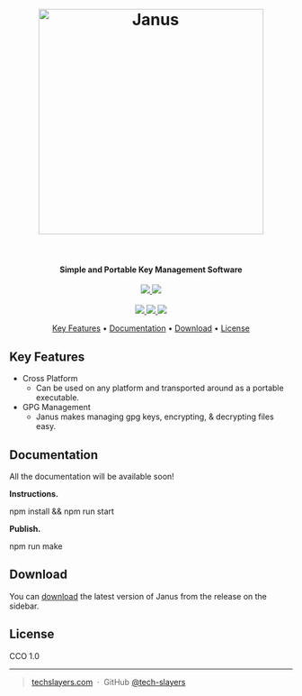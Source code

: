 <h1 align="center">
  <br>
  <a href="https://techslayers.com/"><img src="https://techslayers.com/wp-content/uploads/2020/09/Tech-Slayers_2.0-2048x399.png" alt="Janus" width="400"></a>
  <br>
  <br>
</h1>

<h4 align="center">Simple and Portable Key Management Software</h4>

<p align="center">
	<a href="">
    	<img src="https://img.shields.io/badge/electron-v12.0-blue.svg">
    </a>
    <a href=" https://snyk.io/test/github/tech-slayers/Janus/">
      <img src=" https://snyk.io/test/github/tech-slayers/Janus/badge.svg"/>
    </a>
    </br>
    </br>
    <a href="https://github.com/tech-slayers/Janus/issues">
    	<img src="https://img.shields.io/github/issues/tech-slayers/Janus.svg">
    </a>
    <a href="">
    	<img src="https://img.shields.io/badge/contributions-welcome-orange.svg">
    </a>
    <a href="https://opensource.org/licenses/MIT">
    	<img src="https://img.shields.io/badge/license-MIT-blue.svg">
    </a>
</p>

<p align="center">
  <a href="#key-features">Key Features</a> •
  <a href="#documentation">Documentation</a> •
  <a href="#download">Download</a> •
  <a href="#license">License</a>
</p>

## Key Features

* Cross Platform
  * Can be used on any platform and transported around as a portable executable.
* GPG Management
  * Janus makes managing gpg keys, encrypting, & decrypting files easy.

## Documentation

All the documentation will be available soon!

**Instructions.**

npm install && npm run start

**Publish.**

npm run make

## Download

You can [download](https://github.com/Tech-Slayers/Janus/releases) the latest version of Janus from the release on the sidebar.

## License

CCO 1.0

---

> [techslayers.com](https://techslayers.com) &nbsp;&middot;&nbsp;
> GitHub [@tech-slayers](https://github.com/tech-slayers)
